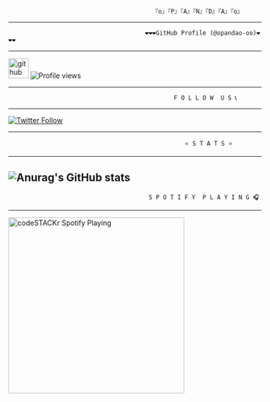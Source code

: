                                             『o』『P』『A』『N』『D』『A』『o』

---
                                          ❤️❤️❤️GitHub Profile (@opandao-oo)❤️❤️❤️
---

[<img src='https://cdn.jsdelivr.net/npm/simple-icons@3.0.1/icons/github.svg' alt='github' height='40'>](https://github.com/opandao-oo)  ![Profile views](https://gpvc.arturio.dev/opandao-oo)

---

                                                  F O L L O W  U S 📞 

---

[![Twitter Follow](https://img.shields.io/twitter/follow/opandao_oo?color=1DA1F2&logo=twitter&style=for-the-badge)](https://twitter.com/intent/follow?original_referer=https%3A%2F%2Fgithub.com%2FcodeSTACKr&screen_name=opandao_oo)

---

                                                     ⭐ S T A T S ⭐
 
---

![Anurag's GitHub stats](https://github-readme-stats.vercel.app/api?username=opandao-oo&show_icons=true&theme=dark)
---

                                           S P O T I F Y  P L A Y I N G 🎧

---

[<img src="https://now-playing-codestackr.vercel.app/api/spotify-playing" alt="codeSTACKr Spotify Playing" width="350" />](https://open.spotify.com/user/swyqyimdc12jajde4vpwd2x1b)



